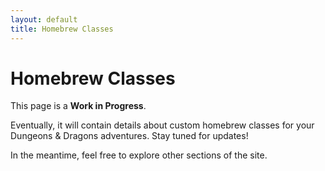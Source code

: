 ```yaml
---
layout: default
title: Homebrew Classes
---
```


# Homebrew Classes

This page is a **Work in Progress**.

Eventually, it will contain details about custom homebrew classes for your Dungeons & Dragons adventures. Stay tuned for updates!

In the meantime, feel free to explore other sections of the site.
 